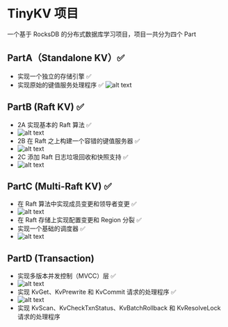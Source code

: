 # TinyKV 项目

一个基于 RocksDB 的分布式数据库学习项目，项目一共分为四个 Part

## PartA（Standalone KV）✅

- 实现一个独立的存储引擎 ✅
- 实现原始的键值服务处理程序 ✅
  ![alt text](images/image_part1.png)

## PartB (Raft KV) ✅

- 2A 实现基本的 Raft 算法 ✅
- ![alt text](images/image_part2A.png)
- 2B 在 Raft 之上构建一个容错的键值服务器 ✅
- ![alt text](images/image_part2B.png)
- 2C 添加 Raft 日志垃圾回收和快照支持 ✅
- ![alt text](images/image_part2C.png)

## PartC (Multi-Raft KV) ✅

- 在 Raft 算法中实现成员变更和领导者变更 ✅
- ![alt text](images/image_part3A.png)
- 在 Raft 存储上实现配置变更和 Region 分裂 ✅
- 实现一个基础的调度器 ✅
- ![alt text](images/image_part3C.png)

## PartD (Transaction)

- 实现多版本并发控制（MVCC）层 ✅
- ![alt text](images/image_part4A.png)
- 实现 KvGet、KvPrewrite 和 KvCommit 请求的处理程序 ✅
- ![alt text](images/image_part4B.png)
- 实现 KvScan、KvCheckTxnStatus、KvBatchRollback 和 KvResolveLock 请求的处理程序
